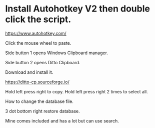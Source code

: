 # Install Autohotkey V2 then double click the script.

https://www.autohotkey.com/

Click the mouse wheel to paste.

Side button 1 opens Windows Clipboard manager.

Side button 2 opens Ditto Clipboard.

Download and install it.

https://ditto-cp.sourceforge.io/

Hold left press right to copy. Hold left press right 2 times to select all.

How to change the database file. 

3 dot bottom right restore database.

Mine comes included and has a lot but can use search.
